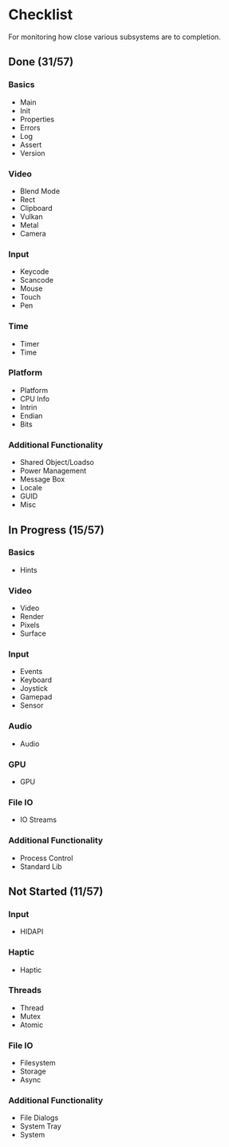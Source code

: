 # Checklist
For monitoring how close various subsystems are to completion.

## Done (31/57)

### Basics
* Main
* Init
* Properties
* Errors
* Log
* Assert
* Version

### Video
* Blend Mode
* Rect
* Clipboard
* Vulkan
* Metal
* Camera

### Input
* Keycode
* Scancode
* Mouse
* Touch
* Pen

### Time
* Timer
* Time

### Platform
* Platform
* CPU Info
* Intrin
* Endian
* Bits

### Additional Functionality
* Shared Object/Loadso
* Power Management
* Message Box
* Locale
* GUID
* Misc

## In Progress (15/57)

### Basics
* Hints

### Video
* Video
* Render
* Pixels
* Surface

### Input
* Events
* Keyboard
* Joystick
* Gamepad
* Sensor

### Audio
* Audio

### GPU
* GPU

### File IO
* IO Streams

### Additional Functionality
* Process Control
* Standard Lib

## Not Started (11/57)

### Input
* HIDAPI

### Haptic
* Haptic

### Threads
* Thread
* Mutex
* Atomic

### File IO
* Filesystem
* Storage
* Async

### Additional Functionality
* File Dialogs
* System Tray
* System
